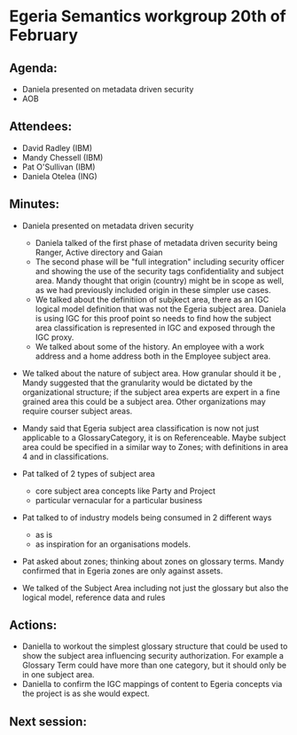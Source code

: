 # Egeria Semantics workgroup 20th of February

## Agenda:
* Daniela presented on metadata driven security 
* AOB 

## Attendees:
* David Radley (IBM)
* Mandy Chessell (IBM)
* Pat O'Sullivan (IBM)
* Daniela Otelea (ING)



## Minutes:

* Daniela presented on metadata driven security 
    * Daniela talked of the first phase of metadata driven security being Ranger, Active directory and Gaian
    * The second phase will be "full integration" including security officer and showing the use of the security tags confidentiality and subject area. 
    Mandy thought that origin (country)  might be in scope as well, as we had previously included origin in these simpler use cases.
   * We talked about the definitiion of subjkect area, there as an IGC logical model definition that was not the Egeria subject area. Daniela is using IGC
   for this proof point so needs to find how the subject area classification is represented in IGC and exposed through the IGC proxy.
   * We talked about some of the history. An employee with a work address and a home address both in the Employee subject area.
* We talked about the nature of subject area. How granular should it be , Mandy suggested that the granularity would be dictated by
   the organizational structure; if the subject area experts are expert in a fine grained area this could be a subject area. Other organizations may require
    courser subject areas. 
* Mandy said that Egeria subject area classification is now not just applicable to a GlossaryCategory, it is on Referenceable. Maybe subject area could 
be specified in a similar way to Zones; with definitions in area 4 and in classifications.        
* Pat talked of 2 types of subject area
    * core subject area concepts like Party and Project 
    * particular vernacular for a particular business
* Pat talked to of industry models being consumed in 2 different ways 
    * as is 
    * as inspiration for an organisations models. 
* Pat asked about zones; thinking about zones on glossary terms. Mandy confirmed that in Egeria zones are only against assets.
                   
* We talked of the Subject Area including not just the glossary but also the logical model, reference data and rules
## Actions:
* Daniella to workout the simplest glossary structure that could be used to show the subject area influencing security authorization. For example
a Glossary Term could have more than one category, but it should only be in one subject area.
* Daniella to confirm the IGC mappings of content to Egeria concepts via the project is as she would expect.    
## Next session:
